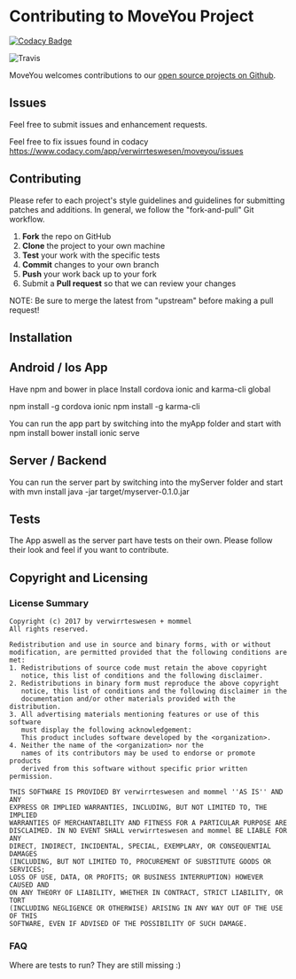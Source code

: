 Contributing to MoveYou Project
=========================================

[![Codacy Badge](https://api.codacy.com/project/badge/Grade/eb6867d5738c4311af9d8cfc02693d41)](https://www.codacy.com/app/mommel/moveyou?utm_source=github.com&utm_medium=referral&utm_content=verwirrteswesen/moveyou&utm_campaign=badger)

![Travis](https://travis-ci.org/verwirrteswesen/moveyou.svg?branch=master)

MoveYou welcomes contributions to our [open source projects on Github](https://github.com/verwirrteswesen/moveyou).

Issues
------

Feel free to submit issues and enhancement requests.

Feel free to fix issues found in codacy https://www.codacy.com/app/verwirrteswesen/moveyou/issues


Contributing
------------

Please refer to each project's style guidelines and guidelines for submitting patches and additions. In general, we follow the "fork-and-pull" Git workflow.

 1. **Fork** the repo on GitHub
 2. **Clone** the project to your own machine
 3. **Test** your work with the specific tests
 4. **Commit** changes to your own branch
 5. **Push** your work back up to your fork
 6. Submit a **Pull request** so that we can review your changes

NOTE: Be sure to merge the latest from "upstream" before making a pull request!

Installation
-----------------------

## Android / Ios App
Have npm and bower in place
Install cordova ionic and karma-cli global 

npm install -g cordova ionic
npm install -g karma-cli

You can run the app part by switching into the myApp folder and start with
npm install
bower install
ionic serve


## Server / Backend
You can run the server part by switching into the myServer folder and start with 
mvn install
java -jar target/myserver-0.1.0.jar


## Tests

The App aswell as the server part have tests on their own. Please follow their look and feel if you want to contribute. 

Copyright and Licensing
-----------------------

### License Summary
```
Copyright (c) 2017 by verwirrteswesen + mommel
All rights reserved.

Redistribution and use in source and binary forms, with or without
modification, are permitted provided that the following conditions are met:
1. Redistributions of source code must retain the above copyright
   notice, this list of conditions and the following disclaimer.
2. Redistributions in binary form must reproduce the above copyright
   notice, this list of conditions and the following disclaimer in the
   documentation and/or other materials provided with the distribution.
3. All advertising materials mentioning features or use of this software
   must display the following acknowledgement:
   This product includes software developed by the <organization>.
4. Neither the name of the <organization> nor the
   names of its contributors may be used to endorse or promote products
   derived from this software without specific prior written permission.

THIS SOFTWARE IS PROVIDED BY verwirrteswesen and mommel ''AS IS'' AND ANY
EXPRESS OR IMPLIED WARRANTIES, INCLUDING, BUT NOT LIMITED TO, THE IMPLIED
WARRANTIES OF MERCHANTABILITY AND FITNESS FOR A PARTICULAR PURPOSE ARE
DISCLAIMED. IN NO EVENT SHALL verwirrteswesen and mommel BE LIABLE FOR ANY
DIRECT, INDIRECT, INCIDENTAL, SPECIAL, EXEMPLARY, OR CONSEQUENTIAL DAMAGES
(INCLUDING, BUT NOT LIMITED TO, PROCUREMENT OF SUBSTITUTE GOODS OR SERVICES;
LOSS OF USE, DATA, OR PROFITS; OR BUSINESS INTERRUPTION) HOWEVER CAUSED AND
ON ANY THEORY OF LIABILITY, WHETHER IN CONTRACT, STRICT LIABILITY, OR TORT
(INCLUDING NEGLIGENCE OR OTHERWISE) ARISING IN ANY WAY OUT OF THE USE OF THIS
SOFTWARE, EVEN IF ADVISED OF THE POSSIBILITY OF SUCH DAMAGE.
```

### FAQ

Where are tests to run?
They are still missing :)